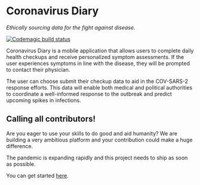 # Coronavirus Diary
_Ethically sourcing data for the fight against disease._

[![Codemagic build status](https://api.codemagic.io/apps/5e77c814dd1d6d3087308b89/5e77c814dd1d6d3087308b88/status_badge.svg)](https://codemagic.io/apps/5e77c814dd1d6d3087308b89/5e77c814dd1d6d3087308b88/latest_build)

Coronavirus Diary is a mobile application that allows users to complete daily health checkups and receive personalized symptom assessments. If the user experiences symptoms in line with the disease, they will be prompted to contact their physician.

The user can choose submit their checkup data to aid in the COV-SARS-2 response efforts. This data will enable both medical and political authorities to coordinate a well-informed response to the outbreak and predict upcoming spikes in infections.

## Calling all contributors!
Are you eager to use your skills to do good and aid humanity? We are building a very ambitious platform and your contribution could make a huge difference.

The pandemic is expanding rapidly and this project needs to ship as soon as possible.

You can get started [here](CONTRIBUTING.md).
